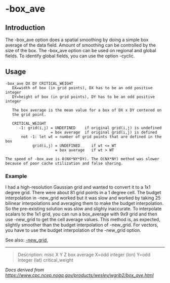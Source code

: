 # -box_ave

## Introduction

The -box_ave option does a spatial smoothing
by doing a simple box average of the data field. Amount of smoothing
can be controlled by the size of the box.
The -box_ave option can be used on regional
and global fields. To identify global fields, you can use
the option -cyclic.

## Usage

```
-box_ave DX DY CRITICAL_WEIGHT
   DX=width of box (in grid points), DX has to be an odd positive integer
   DY=height of box (in grid points), DY has to be an odd positive integer

   The box average is the mean value for a box of DX x DY centered on
   the grid point.

   CRITICAL_WEIGHT
      -1: grid(i,j) = UNDEFINED    if original grid(i,j) is undefined
                    = box average  if original grid(i,j) is defined
       not -1: let wt = number of grid points that are defined in the box
            grid(i,j) = UNDEFINED     if wt <= WT
                      = box average   if wt > WT

The speed of -box_ave is O(NX*NY*DY). The O(NX*NY) method was slower
because of poor cache utilization and false sharing.
```

### Example

I had a high-resolution Gaussian grid and wanted to convert it to a 1x1 degree grid.
There were about 81 grid points in a 1 degree cell. The budget interpolation
in -new_grid worked but it was slow and worked by taking 25 bilinear interpolations
and averaging them to make the budget interpolation. So the pre-existing solution
was slow and slighly inaccurate. To interpolate scalars to the 1x1 grid, you can
run a box_average with 9x9 grid and then use -new_grid to get the cell average values.
This method is, as expected, slightly smoother than the budget interpolation of
-new_grid. For vectors, you have to use the budget interpolation of the -new_grid option.

See also: [-new_grid](./new_grid.md),

---

> Description: misc X Y Z box average X=odd integer (lon) Y=odd integer (lat) critical_weight

_Docs derived from <https://www.cpc.ncep.noaa.gov/products/wesley/wgrib2/box_ave.html>_
